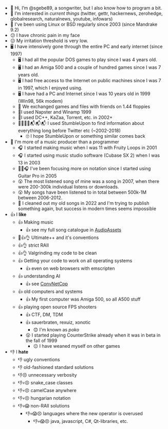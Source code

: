 - 👋 Hi, I’m @sgebe89, a songwriter, but I also know how to program a bit.
- 👀 I’m interested in *current things* (twitter, gettr, hackernews, zerohedge, globalresearch, naturalnews, youtube, infowars)
- 💪 I've been using Linux or BSD regularly since 2003 (since Mandrake 9.2) 
- 😕 I have chronic pain in my face 
- 😕 My irritation threshold is very low.
- 🖥 I have intensively gone through the entire PC and early internet (since 1997) 
  - 🖥 I had all the popular DOS games to play since I was 4 years old.
  - 🖥 I had an Amiga 500 and a couple of hundred games since I was 7 years old.
  - 🖥 I had free access to the Internet on public machines since I was 7 in 1997, which I enjoyed using.
  - 🖥 I have had a PC and Internet since I was 10 years old in 1999 (Win98, 56k modem)
  - 💾 We exchanged games and files with friends on 1.44 floppies 
  - 📡I used Napster and Winamp 1999 
  - 📡I used DC++, KaZaa, Torrent, etc. in 2002+
  - 📡📡📡🔮📬📬📬 I used StumbleUpon to find information about everything long before Twitter etc (~2002-2018)
    - 🙄 I hope StumbleUpon or something similar comes back
- 🎼 I'm more of a music producer than a programmer 
  - 🎧 I started making music when I was 11 with Fruity Loops in 2001 
  - 🎧 I started using music studio software (Cubase SX 2) when I was 13 in 2003
  - 🎼🎸🎧 I've been focusing more on notation since I started using Guitar Pro in 2005 
  - 😮 The most listened song of mine was a song in 2007, when there were 200-300k individual listens or downloads.
  - 😮 My songs have been listened to in total between 500k-1M between 2006-2012.
  - 🤔 I cleaned out my old songs in 2022 and I'm trying to publish something again, but success in modern times seems impossible
- 👍 I **like** 
  - 👍 Making music 
    - 👍 see my full song catalogue in [AudioAssets](https://github.com/sgebe89/AudioAssets)
  - 👀👍👌 Ultimate++ and it's conventions
  - 👍👌 strict RAII
  - 👍👌 Valgrinding my code to be clean
  - 👍 Getting your code to work on all operating systems
    - 👍 even on web browsers with emscripten
  - 👍 understanding AI
    - 👍 see [ConvNetCpp](https://github.com/OuluLinux/ConvNetCpp)
  - 👍 old computers and systems
    - 👍 My first computer was Amiga 500, so all A500 stuff
  - 👍 playing open source FPS shooters
    - 👍 CTF, DM, TDM
    - 👍 sauerbraten, rexuiz, xonotic
      - 😊 I'm known as *poko*
    - 😮 I started playing CounterStrike already when it was in beta in the fall of 1999
      - 😐 I have weaned myself on other games
- 👎 I **hate** 
  - 👎 ugly conventions
  - 👎 old-fashioned standard solutions
  - 👎😣 unnecessary verbosity
  - 👎💀😣 snake_case classes 
  - 👎💀😣 camelCase anywhere
  - 👎💀😣 hungarian notation
  - 👎💀😱  non-RAII solutions
    - 👎💀😱😣 languages where the new operator is overused
      - 👎💀😱😣 java, javascript, C#, Qt-libraries, etc.
